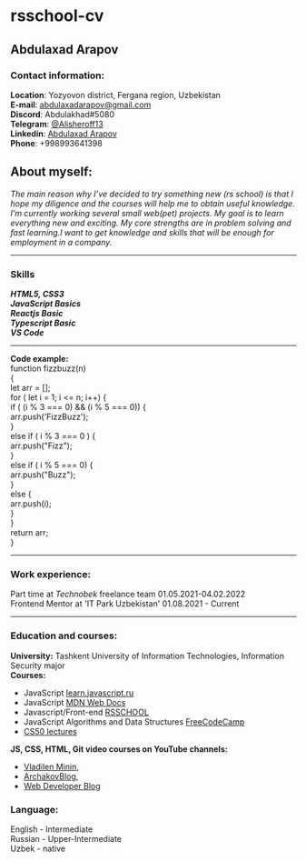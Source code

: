 # rsschool-cv
## Abdulaxad Arapov
### Contact information:
**Location**: Yozyovon district, Fergana region, Uzbekistan     
**E-mail**: abdulaxadarapov@gmail.com    
**Discord**: Abdulakhad#5080    
**Telegram**: [@Alisheroff13](https://t.me/Alisheroff13)    
**Linkedin**: [Abdulaxad Arapov](https://www.linkedin.com/in/arapov-abdulakhad-268252208)    
**Phone**: +998993641398   

## About myself:  
*The main reason why I’ve decided to try something new (rs school) is that  I hope my diligence and the courses will help me to obtain useful knowledge. I’m currently working several small web(pet) projects. My goal is to learn everything new and exciting. My core strengths are in problem solving and fast learning.I want to get knowledge and skills that will be enough for employment in a company.*


___ 

### Skills  
***HTML5, CSS3***   
***JavaScript Basics***   
***Reactjs Basic***   
***Typescript Basic***   
***VS Code***   
___  

**Code example:**     
        function fizzbuzz(n)   
            {   
            let arr = [];   
            for ( let i = 1; i <= n; i++) {   
            if ( (i % 3 === 0) && (i % 5 === 0)) {   
                    arr.push('FizzBuzz');   
                }    
                else if ( i % 3 === 0 ) {   
                    arr.push("Fizz");   
                }   
                else if ( i % 5 === 0) {   
                    arr.push("Buzz");   
                }   
                else {   
                    arr.push(i);   
                }   
            }   
        return arr;   
        }   

___

### Work experience:   
Part time at *Technobek* freelance team 01.05.2021-04.02.2022   
Frontend Mentor at 'IT Park Uzbekistan' 01.08.2021 - Current 
___    
### Education and courses:  
**University:** Tashkent University of Information Technologies, Information Security major   
**Courses:**    
 * JavaScript [learn.javascript.ru](https://learn.javascript.ru/)   
 * JavaScript [MDN Web Docs](https://developer.mozilla.org/ru/docs/Web/JavaScript)      
 * Javascript/Front-end [RSSCHOOL](https://rs.school/)      
 * JavaScript Algorithms and Data Structures [FreeCodeCamp](https://www.freecodecamp.org/)    
 * [CS50 lectures](https://www.youtube.com/channel/UCcabW7890RKJzL968QWEykA) 

**JS, CSS, HTML, Git video courses on YouTube channels:**    
 - [Vladilen Minin](https://www.youtube.com/c/VladilenMinin),   
 - [ArchakovBlog](https://www.youtube.com/c/ArchakovBlog),   
 - [Web Developer Blog](https://www.youtube.com/c/SuprunAlexey)      


### Language:
English - Intermediate   
Russian - Upper-Intermediate   
Uzbek - native   